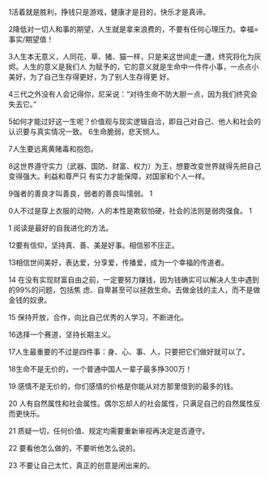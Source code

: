1活着就是胜利，挣钱只是游戏，健康才是⽬的，快乐才是真谛。

 2降低对⼀切⼈和事的期望，⼈⽣就是拿来浪费的，不要有任何⼼理压⼒。幸福=事实/期望值！ 

3⼈⽣本⽆意义，⼈同花、草、猪、猫⼀样，只是来这世间⾛⼀遭，终究将化为灰烬。⼈⽣的意义是我们⼈ 为赋予的，它的意义就是⽣命中⼀件件⼩事，⼀点点⼩美好，为了⾃⼰⽣存得更好，为了别⼈⽣存得更 好。



 4三代之外没有⼈会记得你，尼采说：“对待⽣命不防⼤胆⼀点，因为我们终究会失去它。” 



5如何才能过好这⼀⽣呢？价值观与现实逻辑⾃洽，即⾃⼰对⾃⼰、他⼈和社会的认识要与真实情况⼀致。 6⽣命脆弱，悲天悯⼈。



 7⼈⽣要远离⻩赌毒和抱怨。

 8这世界遵守实⼒（武器、国防、财富、权⼒）为王，想要改变世界就得先把⾃⼰变得强⼤。利益和尊严只 有实⼒才能保障，对国家和个⼈⼀样。 

9强者的善良才叫善良，弱者的善良叫懦弱。 1

0⼈不过是穿上⾐服的动物，⼈的本性是欺软怕硬，社会的法则是弱⾁强⻝。 1

1 阅读是最好的⾃我进化的⽅法。 

12要有信仰，坚持真、善、美是好事。相信邪不压正。 

13相信世间美好，表达爱，分享爱，传播爱，成为⼀个幸福的传道者。 

14 在没有实现财富⾃由之前，⼀定要努⼒赚钱，因为钱确实可以解决⼈⽣中遇到的99%的问题，包括焦 虑、⾃卑甚⾄可以拯救⽣命。去做⾦钱的主⼈，⽽不是做⾦钱的奴⾪。 

15 保持开放，合作，向⽐⾃⼰优秀的⼈学习，不断进化。 

16选择⼀个赛道，坚持⻓期主义。

 17⼈⽣最重要的不过是四件事：身、⼼、事、⼈，只要把它们做好就可以了。 

18⽣命不是⽆价的，⼀个普通中国⼈⼀辈⼦最多挣300万！ 

19 感情不是⽆价的，你们感情的价格是你能从对⽅那⾥借到的最多的钱。

 20 ⼈有⾃然属性和社会属性。偶尔忘却⼈的社会属性，只满⾜⾃⼰的⾃然属性反⽽更快乐。 

21 质疑⼀切，任何价值、规定均需要重新审视再决定是否遵守。 

22 要看他怎么做的，不要听他怎么说的。 



23 不要让⾃⼰太忙，真正的创意是闲出来的。
